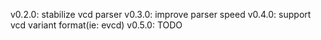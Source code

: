 v0.2.0: stabilize vcd parser
v0.3.0: improve parser speed
v0.4.0: support vcd variant format(ie: evcd)
v0.5.0: TODO